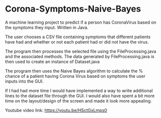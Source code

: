 # Corona-Symptoms-Naive-Bayes
A machine learning project to predict if a person has CoronaVirus based on the symptoms they input. Written in Java.

The user chooses a CSV file containing symptoms that different patients have had and whether or not each patient had or did not have the virus.

The program then processes the selected file using the FileProcessing.java and the associated methods. The data generated by FileProcessing.java is then used to create an instance of Dataset.java

The program then uses the Naive Bayes algorithm to calculate the % chance of a patient having Corona Virus based on symptoms the user inputs into the GUI.

If I had had more time I would have implemented a way to write additional lines to the dataset file through the GUI. I would also have spent a bit more time on the layout/design of the screen and made it look more appealing.


Youtube video link: https://youtu.be/HSctGxLmps0

